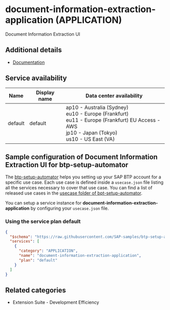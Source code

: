 # document-information-extraction-application (APPLICATION)

Document Information Extraction UI

## Additional details

- [Documentation](https://help.sap.com/viewer/product/DOCUMENT_INFORMATION_EXTRACTION)

## Service availability

| Name | Display name | Data center availability  |
|------|----------------|---------------------------|
|  default  |  default  | ap10 - Australia (Sydney)<br> eu10 - Europe (Frankfurt)<br> eu11 - Europe (Frankfurt) EU Access - AWS<br> jp10 - Japan (Tokyo)<br> us10 - US East (VA)  |

## Sample configuration of **Document Information Extraction UI** for btp-setup-automator

The [btp-setup-automator](https://github.com/SAP-samples/btp-setup-automator) helps you setting up your SAP BTP account for a specific use case. Each use case is defined inside a `usecase.json` file listing all the services necessary to cover that use case. You can find a list of released use cases in the [usecase folder of bpt-setup-automator](https://github.com/SAP-samples/btp-setup-automator/tree/main/usecases).

You can setup a service instance for **document-information-extraction-application** by configuring your `usecase.json` file.

### Using the service plan **default**

```json
{
  "$schema": "https://raw.githubusercontent.com/SAP-samples/btp-setup-automator/main/libs/btpsa-usecase.json",
  "services": [
    {
      "category": "APPLICATION",
      "name": "document-information-extraction-application",
      "plan": "default"
    }
  ]
}
```

## Related categories

- Extension Suite - Development Efficiency